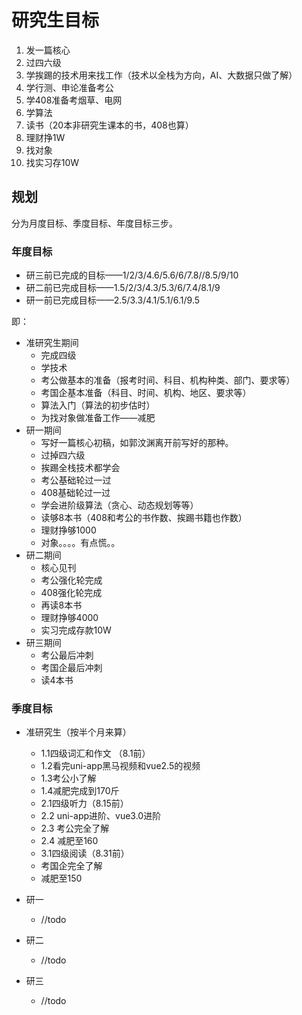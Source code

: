 # 研究生目标

1. 发一篇核心
2. 过四六级
3. 学挨踢的技术用来找工作（技术以全栈为方向，AI、大数据只做了解）
4. 学行测、申论准备考公
5. 学408准备考烟草、电网
6. 学算法
7. 读书（20本非研究生课本的书，408也算）
8. 理财挣1W
9. 找对象
10. 找实习存10W

## 规划

分为月度目标、季度目标、年度目标三步。

### 年度目标

- 研三前已完成的目标——1/2/3/4.6/5.6/6/7.8//8.5/9/10
- 研二前已完成目标——1.5/2/3/4.3/5.3/6/7.4/8.1/9
- 研一前已完成目标——2.5/3.3/4.1/5.1/6.1/9.5

即：

- 准研究生期间
  - 完成四级
  - 学技术
  - 考公做基本的准备（报考时间、科目、机构种类、部门、要求等）
  - 考国企基本准备（科目、时间、机构、地区、要求等）
  - 算法入门（算法的初步估时）
  - 为找对象做准备工作——减肥
- 研一期间
  - 写好一篇核心初稿，如郭汶渊离开前写好的那种。
  - 过掉四六级
  - 挨踢全栈技术都学会
  - 考公基础轮过一过
  - 408基础轮过一过
  - 学会进阶级算法（贪心、动态规划等等）
  - 读够8本书（408和考公的书作数、挨踢书籍也作数）
  - 理财挣够1000
  - 对象。。。。有点慌。。
- 研二期间
  - 核心见刊
  - 考公强化轮完成
  - 408强化轮完成
  - 再读8本书
  - 理财挣够4000
  - 实习完成存款10W
- 研三期间
  - 考公最后冲刺
  - 考国企最后冲刺
  - 读4本书

### 季度目标

- 准研究生（按半个月来算）

  - 1.1四级词汇和作文 （8.1前）
  - 1.2看完uni-app黑马视频和vue2.5的视频
  - 1.3考公小了解
  - 1.4减肥完成到170斤
  - 2.1四级听力（8.15前）
  - 2.2 uni-app进阶、vue3.0进阶
  - 2.3 考公完全了解
  - 2.4 减肥至160
  - 3.1四级阅读（8.31前）
  - 考国企完全了解
  - 减肥至150

- 研一

  - //todo

- 研二

  - //todo

- 研三

  - //todo

  

  

  

